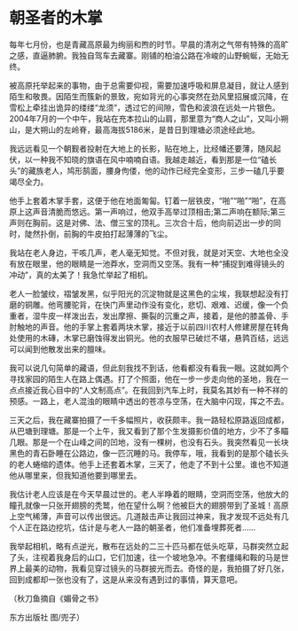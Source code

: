 # 朝圣者的木掌

每年七月份，也是青藏高原最为绚丽和煦的时节。早晨的清冽之气带有特殊的高旷之感，直逼肺腑。我独自驾车去藏寨。刚铺的柏油公路在冷峻的山野蜿蜒，无始无终。 

被高原托举起来的事物，由于总需要仰视，需要加速呼吸和屏息凝目，就让人感到陌生和敬畏。因陌生而簇新的景致，宛如背光的心事突然在劲风里招展或沉降，在雪松上牵挂出诡异的缕缕“龙须”，透过它的间隙，雪色和波浪在远处一片银色。2004年7月的一个中午，我站在充本拉山的山肩，那里意为“商人之山”，又叫小朔山，是大朔山的左岭脊，最高海拔5186米，是昔日到理塘必须途经此地。 

我远远看见一个朝觐者投射在大地上的长影，贴在地上，比经幡还要薄，随风起伏，以一种我不知晓的旗语在风中喃喃自语。我越走越近，看到那是一位“磕长头”的藏族老人，鸠形鹄面，腰身佝偻，他的动作已经完全变形，三步一磕几乎要竭尽全力。 

他手上套着木掌手套，这便于他在地面匍匐。钉着一层铁皮，“啪”“啪”“啪”，在高原上这声音清脆而悠远。第一声响过，他双手高举过顶相击;第二声响在额际;第三声则在胸前。这是对佛、法、僧三宝的顶礼。三次合十后，他向前迈出一步的同时，陡然扑倒，前胸的牛皮拍打起薄薄的飞尘。 

我站在老人身边，干咳几声，老人毫无知觉。不但对我，就是对天空、大地也全没有放在眼里，他的眼睛是一池莽水，空洞而又空荡。我有一种“捕捉到难得镜头的冲动”，真的太美了！我急忙举起了相机。 

老人一脸皱纹，褶皱发黑，似乎阳光的沉淀物就是这黑色的尘埃，我联想起没有打磨的铜雕。他弯腰驼背，在快门声里动作没有变化，悲切、艰难、迟缓，像一个负重者，湿牛皮一样泼出去，发出摩擦、撕裂的沉重之声，接着，是他的膝盖骨、手肘触地的声音。他的手掌上套着两块木掌，接近于以前四川农村人修建房屋在转角处使用的木磚，木掌已磨蚀得发出铜光。他的衣服早已破烂不堪，悬鹑百结，远远可以闻到他散发出来的膻味。 

我可以说几句简单的藏语，但此刻我找不到话，他看都没有看我一眼。这就如两个寻找家园的陌生人在路上偶遇。打了个照面，他在一步一步走向他的圣地，我在一点点接近我心目中的“人文制高点”。在我回到汽车上时，我莫名其妙有一种不祥的预感。一路上，老人混浊的眼睛中透出的苍凉与空荡，在大脑中闪现，挥之不去。 

三天之后，我在藏寨拍摄了一千多幅照片，收获颇丰。我一路轻松原路返回成都，从巴塘到理塘。那是一个上午，我又看到了那个生发摄影价值的地方，少不了多瞄几眼。那是一个在山峰之间的凹地，没有一棵树，也没有石头。我突然看见一长块黑色的青石卧睡在公路边，像一匹沉睡的马。我停车，哦，我看到的是那个磕长头的老人蜷缩的遗体。他手上还套着木掌，三天了，他走了不到十公里。谁也不知道他从哪里来，但我知道他要到哪里去。 

我估计老人应该是在今天早晨过世的。老人半睁着的眼睛，空洞而空荡，他放大的瞳孔就像一只张开翅膀的秃鹫，他在望什么啊？他被巨大的翅膀带到了圣城！高原上空气稀薄，声音可以传出很远。几道敲击声让我回过神来，我才发现不远处有几个人正在路边挖坑，估计是与老人一路的朝圣者，他们准备埋葬死者…… 

我举起相机，略有点逆光，散布在远处的二三十匹马都在低头吃草，马群突然立起了头，注视着我身后的山口，它们加速，往一个坡地急冲。不套缰绳和鞍的马是世界上最美的动物，我看见穿过镜头的马群披光而去。奇怪的是，我拍摄了好几张，回到成都却一张也没有了，这是从来没有遇到过的事情，算天意吧。 

（秋刀鱼摘自《媚骨之书》 

东方出版社 图/兜子）